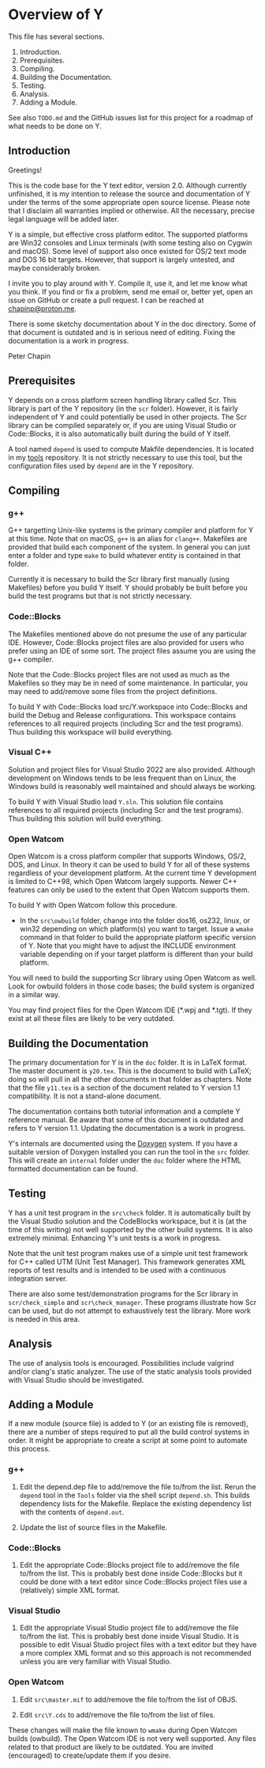 
Overview of Y
=============

This file has several sections.

 1. Introduction.
 2. Prerequisites.
 3. Compiling.
 4. Building the Documentation.
 5. Testing.
 6. Analysis.
 7. Adding a Module.

See also `TODO.md` and the GitHub issues list for this project for a roadmap of what needs to be
done on Y.

Introduction
------------

Greetings!

This is the code base for the Y text editor, version 2.0. Although currently unfinished, it is
my intention to release the source and documentation of Y under the terms of the some
appropriate open source license. Please note that I disclaim all warranties implied or
otherwise. All the necessary, precise legal language will be added later.

Y is a simple, but effective cross platform editor. The supported platforms are Win32 consoles
and Linux terminals (with some testing also on Cygwin and macOS). Some level of support also
once existed for OS/2 text mode and DOS 16 bit targets. However, that support is largely
untested, and maybe considerably broken.

I invite you to play around with Y. Compile it, use it, and let me know what you think. If you
find or fix a problem, send me email or, better yet, open an issue on GitHub or create a pull
request. I can be reached at chapinp@proton.me.

There is some sketchy documentation about Y in the doc directory. Some of that document is
outdated and is in serious need of editing. Fixing the documentation is a work in progress.

Peter Chapin


Prerequisites
-------------

Y depends on a cross platform screen handling library called Scr. This library is part of the Y
repository (in the `scr` folder). However, it is fairly independent of Y and could potentially
be used in other projects. The Scr library can be compiled separately or, if you are using
Visual Studio or Code::Blocks, it is also automatically built during the build of Y itself.

A tool named `depend` is used to compute Makfile dependencies. It is located in my
[tools](https://github.com/pchapin/tools) repository. It is not strictly necessary to use this
tool, but the configuration files used by `depend` are in the Y repository.


Compiling
---------

### g++

G++ targetting Unix-like systems is the primary compiler and platform for Y at this time. Note
that on macOS, `g++` is an alias for `clang++`. Makefiles are provided that build each component
of the system. In general you can just enter a folder and type `make` to build whatever entity
is contained in that folder.

Currently it is necessary to build the Scr library first manually (using Makefiles) before you
build Y itself. Y should probably be built before you build the test programs but that is not
strictly necessary.

### Code::Blocks

The Makefiles mentioned above do not presume the use of any particular IDE. However,
Code::Blocks project files are also provided for users who prefer using an IDE of some sort. The
project files assume you are using the g++ compiler.

Note that the Code::Blocks project files are not used as much as the Makefiles so they may be in
need of some maintenance. In particular, you may need to add/remove some files from the project
definitions.

To build Y with Code::Blocks load src/Y.workspace into Code::Blocks and build the Debug and
Release configurations. This workspace contains references to all required projects (including
Scr and the test programs). Thus building this workspace will build everything.

### Visual C++

Solution and project files for Visual Studio 2022 are also provided. Although development on
Windows tends to be less frequent than on Linux, the Windows build is reasonably well maintained
and should always be working.

To build Y with Visual Studio load `Y.sln`. This solution file contains references to all
required projects (including Scr and the test programs). Thus building this solution will build
everything.

### Open Watcom

Open Watcom is a cross platform compiler that supports Windows, OS/2, DOS, and Linux. In theory
it can be used to build Y for all of these systems regardless of your development platform. At
the current time Y development is limited to C++98, which Open Watcom largely supports. Newer
C++ features can only be used to the extent that Open Watcom supports them.

To build Y with Open Watcom follow this procedure.

+ In the `src\owbuild` folder, change into the folder dos16, os232, linux, or win32 depending on
  which platform(s) you want to target. Issue a `wmake` command in that folder to build the
  appropriate platform specific version of Y. Note that you might have to adjust the INCLUDE
  environment variable depending on if your target platform is different than your build
  platform.

You will need to build the supporting Scr library using Open Watcom as well. Look for owbuild
folders in those code bases; the build system is organized in a similar way.

You may find project files for the Open Watcom IDE (*.wpj and *.tgt). If they exist at all these
files are likely to be very outdated.

Building the Documentation
--------------------------

The primary documentation for Y is in the `doc` folder. It is in LaTeX format. The master
document is `y20.tex`. This is the document to build with LaTeX; doing so will pull in all the
other documents in that folder as chapters. Note that the file `y11.tex` is a section of the
document related to Y version 1.1 compatibility. It is not a stand-alone document.

The documentation contains both tutorial information and a complete Y reference manual. Be aware
that some of this document is outdated and refers to Y version 1.1. Updating the documentation
is a work in progress.

Y's internals are documented using the [Doxygen](http://www.doxygen.org/) system. If you have a
suitable version of Doxygen installed you can run the tool in the `src` folder. This will create
an `internal` folder under the `doc` folder where the HTML formatted documentation can be found.


Testing
-------

Y has a unit test program in the `src\check` folder. It is automatically built by the Visual
Studio solution and the CodeBlocks workspace, but it is (at the time of this writing) not well
supported by the other build systems. It is also extremely minimal. Enhancing Y's unit tests is
a work in progress.

Note that the unit test program makes use of a simple unit test framework for C++ called UTM
(Unit Test Manager). This framework generates XML reports of test results and is intended to be
used with a continuous integration server.

There are also some test/demonstration programs for the Scr library in `scr/check_simple` and
`scr\check_manager`. These programs illustrate how Scr can be used, but do not attempt to
exhaustively test the library. More work is needed in this area.


Analysis
--------

The use of analysis tools is encouraged. Possibilities include valgrind and/or clang's static
analyzer. The use of the static analysis tools provided with Visual Studio should be
investigated.


Adding a Module
---------------

If a new module (source file) is added to Y (or an existing file is removed), there are a number
of steps required to put all the build control systems in order. It might be appropriate to
create a script at some point to automate this process.

### g++

1. Edit the depend.dep file to add/remove the file to/from the list. Rerun the `depend` tool in
   the `Tools` folder via the shell script `depend.sh`. This builds dependency lists for the
   Makefile. Replace the existing dependency list with the contents of `depend.out`.

2. Update the list of source files in the Makefile.

### Code::Blocks

1. Edit the appropriate Code::Blocks project file to add/remove the file to/from the list. This
   is probably best done inside Code::Blocks but it could be done with a text editor since
   Code::Blocks project files use a (relatively) simple XML format.

### Visual Studio

1. Edit the appropriate Visual Studio project file to add/remove the file to/from the list. This
   is probably best done inside Visual Studio. It is possible to edit Visual Studio project
   files with a text editor but they have a more complex XML format and so this approach is not
   recommended unless you are very familiar with Visual Studio.

### Open Watcom

1. Edit `src\master.mif` to add/remove the file to/from the list of OBJS.

2. Edit `src\Y.cds` to add/remove the file to/from the list of files.

These changes will make the file known to `wmake` during Open Watcom builds (owbuild). The Open
Watcom IDE is not very well supported. Any files related to that product are likely to be
outdated. You are invited (encouraged) to create/update them if you desire.
